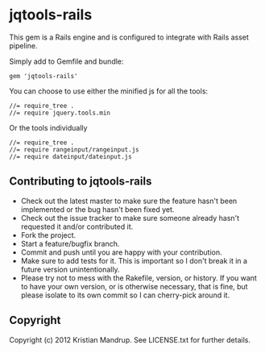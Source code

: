 # jqtools-rails

This gem is a Rails engine and is configured to integrate with Rails asset pipeline.

Simply add to Gemfile and bundle:

`gem 'jqtools-rails'`

You can choose to use either the minified js for all the tools:

```text
//= require_tree .
//= require jquery.tools.min
```

Or the tools individually

```text
//= require_tree .
//= require rangeinput/rangeinput.js
//= require dateinput/dateinput.js
```

## Contributing to jqtools-rails
 
* Check out the latest master to make sure the feature hasn't been implemented or the bug hasn't been fixed yet.
* Check out the issue tracker to make sure someone already hasn't requested it and/or contributed it.
* Fork the project.
* Start a feature/bugfix branch.
* Commit and push until you are happy with your contribution.
* Make sure to add tests for it. This is important so I don't break it in a future version unintentionally.
* Please try not to mess with the Rakefile, version, or history. If you want to have your own version, or is otherwise necessary, that is fine, but please isolate to its own commit so I can cherry-pick around it.

## Copyright

Copyright (c) 2012 Kristian Mandrup. See LICENSE.txt for
further details.

